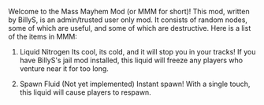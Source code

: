 Welcome to the Mass Mayhem Mod (or MMM for short)! This mod, written by BillyS, is an admin/trusted user only mod.  It consists of random nodes, some of which are useful, and some of which are destructive.
Here is a list of the items in MMM:

1) Liquid Nitrogen
Its cool, its cold, and it will stop you in your tracks! If you have BillyS's jail mod installed, this liquid will freeze any players who venture near it for too long.

2) Spawn Fluid (Not yet implemented)
Instant spawn! With a single touch, this liquid will cause players to respawn.
